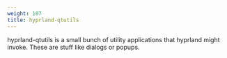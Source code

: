 ```yaml
---
weight: 107
title: hyprland-qtutils
---
```


hyprland-qtutils is a small bunch of utility applications that hyprland might invoke. These are stuff like dialogs or popups.
